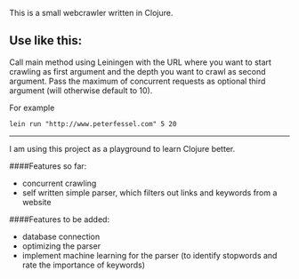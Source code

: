 This is a small webcrawler written in Clojure.

## Use like this:
Call main method using Leiningen with the URL where you want to start crawling as first argument and the depth you want to crawl as second argument. Pass the maximum of concurrent requests as optional third argument (will otherwise default to 10).


For example 

```
lein run "http://www.peterfessel.com" 5 20
```

---

I am using this project as a playground to learn Clojure better.

####Features so far:
- concurrent crawling
- self written simple parser, which filters out links and keywords from a website

####Features to be added:
- database connection
- optimizing the parser
- implement machine learning for the parser (to identify stopwords and rate the importance of keywords)